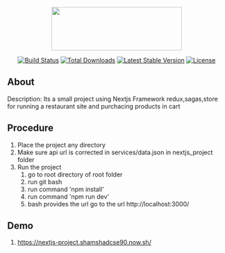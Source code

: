 <p align="center"><img src="https://upload.wikimedia.org/wikipedia/commons/thumb/8/8e/Nextjs-logo.svg/1280px-Nextjs-logo.svg.png" width=300 height=100></p>

<p align="center">
<a href="https://github.com/facebook/react/blob/master/LICENSE"><img src="https://img.shields.io/badge/license-MIT-blue.svg" alt="Build Status"></a>
<a href="https://www.npmjs.com/package/react"><img src="https://circleci.com/gh/facebook/react.svg?style=shield&circle-token=:circle-token" alt="Total Downloads"></a>
<a href="https://circleci.com/gh/facebook/react"><img src="https://img.shields.io/npm/v/react.svg" alt="Latest Stable Version"></a>
<a href="https://reactjs.org/docs/how-to-contribute.html#your-first-pull-request"><img src="https://img.shields.io/badge/PRs-welcome-brightgreen.svg" alt="License"></a>
</p>

## About

Description: Its a small project using Nextjs Framework redux,sagas,store for running a restaurant site and purchacing products in cart

## Procedure

1. Place the project any directory
2. Make sure api url is corrected in services/data.json in nextjs_project folder
3. Run the project
     1. go to root directory of root folder
     2. run git bash
     3. run command 'npm install'
     4. run command 'npm run dev'
     5. bash provides the url go to the url http://localhost:3000/
     
## Demo

1. https://nextjs-project.shamshadcse90.now.sh/
